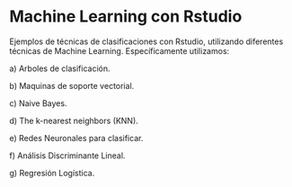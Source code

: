# Machine Learning con Rstudio

Ejemplos de técnicas de clasificaciones con Rstudio, utilizando diferentes técnicas de Machine Learning. Específicamente utilizamos:

a) Arboles de clasificación.

b) Maquinas de soporte vectorial.

c) Naive Bayes.

d) The k-nearest neighbors (KNN).

e) Redes Neuronales para clasificar.

f) Análisis Discriminante Lineal.

g) Regresión Logística.

